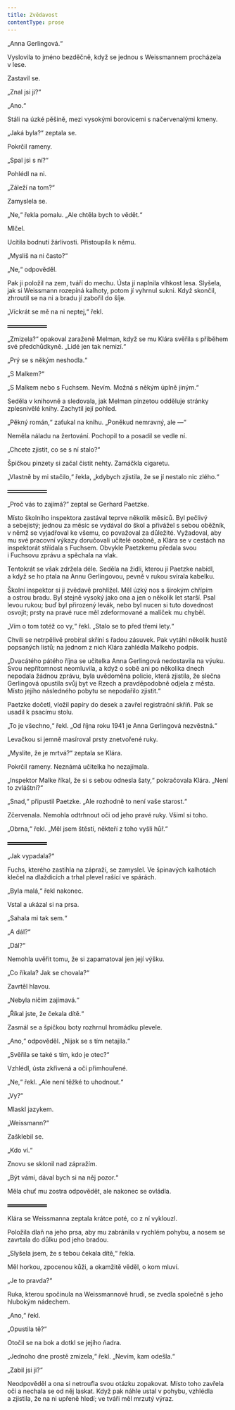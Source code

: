 ```yaml
---
title: Zvědavost
contentType: prose
---
```


<section>

„Anna Gerlingová.“

Vyslovila to jméno bezděčně, když se jednou s Weissmannem procházela v lese.

Zastavil se.

„Znal jsi ji?“

„Ano.“

Stáli na úzké pěšině, mezi vysokými borovicemi s načervenalými kmeny.

„Jaká byla?“ zeptala se.

Pokrčil rameny.

„Spal jsi s ní?“

Pohlédl na ni.

„Záleží na tom?“

Zamyslela se.

„Ne,“ řekla pomalu. „Ale chtěla bych to vědět.“

Mlčel.

Ucítila bodnutí žárlivosti. Přistoupila k němu.

„Myslíš na ni často?“

„Ne,“ odpověděl.

Pak ji položil na zem, tváří do mechu. Ústa jí naplnila vlhkost lesa. Slyšela, jak si Weissmann rozepíná kalhoty, potom jí vyhrnul sukni. Když skončil, zhroutil se na ni a bradu jí zabořil do šíje.

„Víckrát se mě na ni neptej,“ řekl.

![divider.png](./resources/divider_opt.png)

„Zmizela?“ opakoval zaraženě Melman, když se mu Klára svěřila s příběhem své předchůdkyně. „Lidé jen tak nemizí.“

„Prý se s někým neshodla.“

„S Malkem?“

„S Malkem nebo s Fuchsem. Nevím. Možná s někým úplně jiným.“

Seděla v knihovně a sledovala, jak Melman pinzetou odděluje stránky zplesnivělé knihy. Zachytil její pohled.

„Pěkný román,“ zaťukal na knihu. „Poněkud nemravný, ale —“

Neměla náladu na žertování. Pochopil to a posadil se vedle ní.

„Chcete zjistit, co se s ní stalo?“

Špičkou pinzety si začal čistit nehty. Zamáčkla cigaretu.

„Vlastně by mi stačilo,“ řekla, „kdybych zjistila, že se jí nestalo nic zlého.“

![divider.png](./resources/divider_opt.png)

„Proč vás to zajímá?“ zeptal se Gerhard Paetzke.

Místo školního inspektora zastával teprve několik měsíců. Byl pečlivý a sebejistý; jednou za měsíc se vydával do škol a přivážel s sebou oběžník, v němž se vyjadřoval ke všemu, co považoval za důležité. Vyžadoval, aby mu své pracovní výkazy doručovali učitelé osobně, a Klára se v cestách na inspektorát střídala s Fuchsem. Obvykle Paetzkemu předala svou i Fuchsovu zprávu a spěchala na vlak.

Tentokrát se však zdržela déle. Seděla na židli, kterou jí Paetzke nabídl, a když se ho ptala na Annu Gerlingovou, pevně v rukou svírala kabelku.

Školní inspektor si ji zvědavě prohlížel. Měl úzký nos s širokým chřípím a ostrou bradu. Byl stejně vysoký jako ona a jen o několik let starší. Psal levou rukou; buď byl přirozený levák, nebo byl nucen si tuto dovednost osvojit; prsty na pravé ruce měl zdeformované a malíček mu chyběl.

„Vím o tom totéž co vy,“ řekl. „Stalo se to před třemi lety.“

Chvíli se netrpělivě probíral skříní s řadou zásuvek. Pak vytáhl několik hustě popsaných listů; na jednom z nich Klára zahlédla Malkeho podpis.

„Dvacátého pátého října se učitelka Anna Gerlingová nedostavila na výuku. Svou nepřítomnost neomluvila, a když o sobě ani po několika dnech nepodala žádnou zprávu, byla uvědoměna policie, která zjistila, že slečna Gerlingová opustila svůj byt ve Rzech a pravděpodobně odjela z města. Místo jejího následného pobytu se nepodařilo zjistit.“

Paetzke dočetl, vložil papíry do desek a zavřel registrační skříň. Pak se usadil k psacímu stolu.

„To je všechno,“ řekl. „Od října roku 1941 je Anna Gerlingová nezvěstná.“

Levačkou si jemně masíroval prsty znetvořené ruky.

„Myslíte, že je mrtvá?“ zeptala se Klára.

Pokrčil rameny. Neznámá učitelka ho nezajímala.

„Inspektor Malke říkal, že si s sebou odnesla šaty,“ pokračovala Klára. „Není to zvláštní?“

„Snad,“ připustil Paetzke. „Ale rozhodně to není vaše starost.“

Zčervenala. Nemohla odtrhnout oči od jeho pravé ruky. Všiml si toho.

„Obrna,“ řekl. „Měl jsem štěstí, někteří z toho vyšli hůř.“

![divider.png](./resources/divider_opt.png)

„Jak vypadala?“

Fuchs, kterého zastihla na zápraží, se zamyslel. Ve špinavých kalhotách klečel na dlaždicích a trhal plevel rašící ve spárách.

„Byla malá,“ řekl nakonec.

Vstal a ukázal si na prsa.

„Sahala mi tak sem.“

„A dál?“

„Dál?“

Nemohla uvěřit tomu, že si zapamatoval jen její výšku.

„Co říkala? Jak se chovala?“

Zavrtěl hlavou.

„Nebyla ničím zajímavá.“

„Říkal jste, že čekala dítě.“

Zasmál se a špičkou boty rozhrnul hromádku plevele.

„Ano,“ odpověděl. „Nijak se s tím netajila.“

„Svěřila se také s tím, kdo je otec?“

Vzhlédl, ústa zkřivená a oči přimhouřené.

„Ne,“ řekl. „Ale není těžké to uhodnout.“

„Vy?“

Mlaskl jazykem.

„Weissmann?“

Zašklebil se.

„Kdo ví.“

Znovu se sklonil nad zápražím.

„Být vámi, dával bych si na něj pozor.“

Měla chuť mu zostra odpovědět, ale nakonec se ovládla.

![divider.png](./resources/divider_opt.png)

Klára se Weissmanna zeptala krátce poté, co z ní vyklouzl.

Položila dlaň na jeho prsa, aby mu zabránila v rychlém pohybu, a nosem se zavrtala do důlku pod jeho bradou.

„Slyšela jsem, že s tebou čekala dítě,“ řekla.

Měl horkou, zpocenou kůži, a okamžitě věděl, o kom mluví.

„Je to pravda?“

Ruka, kterou spočinula na Weissmannově hrudi, se zvedla společně s jeho hlubokým nádechem.

„Ano,“ řekl.

„Opustila tě?“

Otočil se na bok a dotkl se jejího ňadra.

„Jednoho dne prostě zmizela,“ řekl. „Nevím, kam odešla.“

„Zabil jsi ji?“

Neodpověděl a ona si netroufla svou otázku zopakovat. Místo toho zavřela oči a nechala se od něj laskat. Když pak náhle ustal v pohybu, vzhlédla a zjistila, že na ni upřeně hledí; ve tváři měl mrzutý výraz.

</section>
